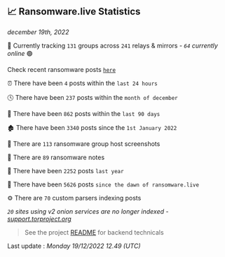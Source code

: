 
## 📈 Ransomware.live Statistics
_december 19th, 2022_

🔎 Currently tracking `131` groups across `241` relays & mirrors - _`64` currently online_ 🟢

Check recent ransomware posts [`here`](recentposts.md)


⏰ There have been `4` posts within the `last 24 hours`

🕓 There have been `237` posts within the `month of december`

📅 There have been `862` posts within the `last 90 days`

🏚 There have been `3340` posts since the `1st January 2022`

📸 There are `113` ransomware group host screenshots

📝 There are `89` ransomware notes

🚀 There have been `2252` posts `last year`

🐣 There have been `5626` posts `since the dawn of ransomware.live`

⚙️ There are `70` custom parsers indexing posts

_`20` sites using v2 onion services are no longer indexed - [support.torproject.org](https://support.torproject.org/onionservices/v2-deprecation/)_

> See the project [README](https://github.com/jmousqueton/ransomwatch#readme) for backend technicals



Last update : _Monday 19/12/2022 12.49 (UTC)_

